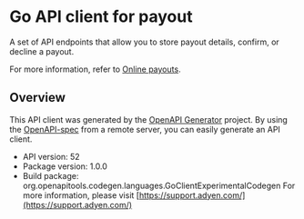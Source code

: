 # Go API client for payout

A set of API endpoints that allow you to store payout details, confirm, or decline a payout.

For more information, refer to [Online payouts](https://docs.adyen.com/checkout/online-payouts).

## Overview
This API client was generated by the [OpenAPI Generator](https://openapi-generator.tech) project.  By using the [OpenAPI-spec](https://www.openapis.org/) from a remote server, you can easily generate an API client.

- API version: 52
- Package version: 1.0.0
- Build package: org.openapitools.codegen.languages.GoClientExperimentalCodegen
For more information, please visit [https://support.adyen.com/](https://support.adyen.com/)
